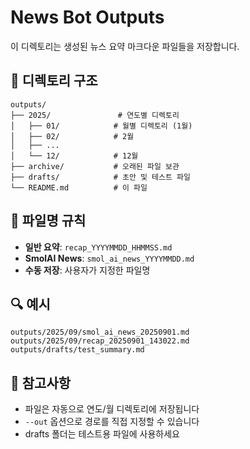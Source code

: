 # News Bot Outputs

이 디렉토리는 생성된 뉴스 요약 마크다운 파일들을 저장합니다.

## 📁 디렉토리 구조

```
outputs/
├── 2025/               # 연도별 디렉토리
│   ├── 01/            # 월별 디렉토리 (1월)
│   ├── 02/            # 2월
│   ├── ...
│   └── 12/            # 12월
├── archive/           # 오래된 파일 보관
├── drafts/            # 초안 및 테스트 파일
└── README.md          # 이 파일
```

## 📝 파일명 규칙

- **일반 요약**: `recap_YYYYMMDD_HHMMSS.md`
- **SmolAI News**: `smol_ai_news_YYYYMMDD.md`
- **수동 저장**: 사용자가 지정한 파일명

## 🔍 예시

```
outputs/2025/09/smol_ai_news_20250901.md
outputs/2025/09/recap_20250901_143022.md
outputs/drafts/test_summary.md
```

## 📌 참고사항

- 파일은 자동으로 연도/월 디렉토리에 저장됩니다
- `--out` 옵션으로 경로를 직접 지정할 수 있습니다
- drafts 폴더는 테스트용 파일에 사용하세요